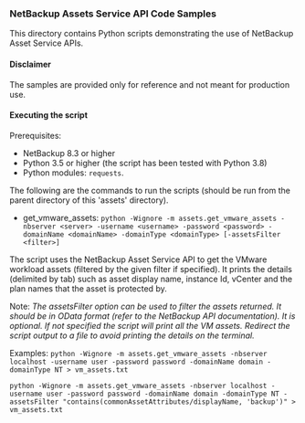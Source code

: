 ### NetBackup Assets Service API Code Samples

This directory contains Python scripts demonstrating the use of NetBackup Asset Service APIs.

#### Disclaimer

The samples are provided only for reference and not meant for production use.

#### Executing the script

Prerequisites:
- NetBackup 8.3 or higher
- Python 3.5 or higher (the script has been tested with Python 3.8)
- Python modules: `requests`.


The following are the commands to run the scripts (should be run from the parent directory of this 'assets' directory).

- get_vmware_assets:
    `python -Wignore -m assets.get_vmware_assets -nbserver <server> -username <username> -password <password> -domainName <domainName> -domainType <domainType> [-assetsFilter <filter>]`

The script uses the NetBackup Asset Service API to get the VMware workload assets (filtered by the given filter if specified). It prints the details (delimited by tab) such as asset display name, instance Id, vCenter and the plan names that the asset is protected by.

Note: _The assetsFilter option can be used to filter the assets returned. It should be in OData format (refer to the NetBackup API documentation). It is optional. If not specified the script will print all the VM assets. Redirect the script output to a file to avoid printing the details on the terminal._

Examples: `python -Wignore -m assets.get_vmware_assets -nbserver localhost -username user -password password -domainName domain -domainType NT > vm_assets.txt`

`python -Wignore -m assets.get_vmware_assets -nbserver localhost -username user -password password -domainName domain -domainType NT -assetsFilter "contains(commonAssetAttributes/displayName, 'backup')" > vm_assets.txt`
